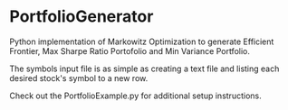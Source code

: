 # PortfolioGenerator
Python implementation of Markowitz Optimization to generate Efficient Frontier, Max Sharpe Ratio Portofolio and Min Variance Portfolio.

The symbols input file is as simple as creating a text file and listing each desired stock's symbol to a new row.

Check out the PortfolioExample.py for additional setup instructions.

